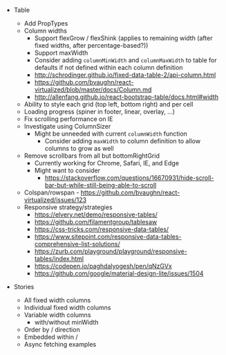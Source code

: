 - Table
  - Add PropTypes
  - Column widths
    - Support flexGrow / flexShink (applies to remaining width (after fixed widths, after percentage-based?))
    - Support maxWidth
    - Consider adding `columnMinWidth` and `columnMaxWidth` to table for defaults if not defined within each column definition
    - http://schrodinger.github.io/fixed-data-table-2/api-column.html
    - https://github.com/bvaughn/react-virtualized/blob/master/docs/Column.md
    - http://allenfang.github.io/react-bootstrap-table/docs.html#width
  - Ability to style each grid (top left, bottom right) and per cell
  - Loading progress (spiner in footer, linear, overlay, ...)
  - Fix scrolling performance on IE
  - Investigate using ColumnSizer
    - Might be unneeded with current `columnWidth` function
      - Consider adding `maxWidth` to column definition to allow columns to grow as well
  - Remove scrollbars from all but bottomRightGrid
    - Currently working for Chrome, Safari, IE, and Edge
    - Might want to consider
      - https://stackoverflow.com/questions/16670931/hide-scroll-bar-but-while-still-being-able-to-scroll
  - Colspan/rowspan - https://github.com/bvaughn/react-virtualized/issues/123
  - Responsive strategy/strategies
    - https://elvery.net/demo/responsive-tables/
    - https://github.com/filamentgroup/tablesaw
    - https://css-tricks.com/responsive-data-tables/
    - https://www.sitepoint.com/responsive-data-tables-comprehensive-list-solutions/
    - https://zurb.com/playground/playground/responsive-tables/index.html
    - https://codepen.io/paghdalyogesh/pen/qNzGVx
    - https://github.com/google/material-design-lite/issues/1504

- Stories
  - All fixed width columns
  - Individual fixed width columns
  - Variable width columns
    - with/without minWidth
  - Order by / direction
  - Embedded within <Card> / <Paper>
  - Async fetching examples

